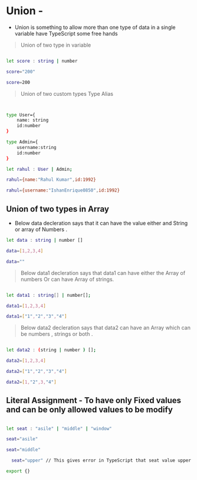 # Union -

- Union is something to allow more than one type of data in a single variable have TypeScript some free hands




> Union of two type in variable
```sh

let score : string | number 

score="200"

score=200


```


> Union of two custom types Type Alias

```sh


type User={
    name: string
    id:number
}

type Admin={
    username:string
    id:number
}

let rahul : User | Admin;

rahul={name:"Rahul Kumar",id:1992}

rahul={username:"IshanEnrique0850",id:1992}

```

## Union of two types in Array

- Below data decleration says that it can have the value either and String or array of Numbers . 

```sh
let data : string | number []

data=[1,2,3,4]

data=""

```

>  Below data1 decleration says that data1 can have either the Array of numbers Or can have Array of strings.

```sh

let data1 : string[] | number[];

data1=[1,2,3,4]

data1=["1","2","3","4"]

```

> Below data2 decleration says that data2 can have an Array which can be numbers , strings or both .

```sh

let data2 : (string | number ) [];

data2=[1,2,3,4]

data2=["1","2","3","4"]

data2=[1,"2",3,"4"]

```

## Literal Assignment - To have only Fixed values and can be only allowed values to be modify

```sh

let seat : "asile" | "middle" | "window"

seat="asile"

seat="middle"

  seat="upper" // This gives error in TypeScript that seat value upper is not allowed.

export {}

```